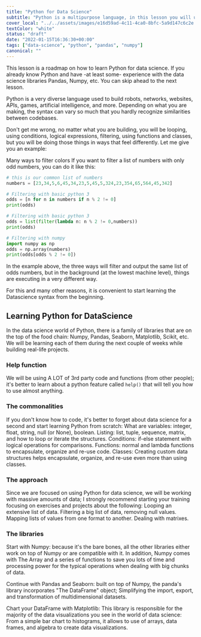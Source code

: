 ```yaml
---
title: "Python for Data Science"
subtitle: "Python is a multipurpose language, in this lesson you will understand how it's used in the datascience world"
cover_local: "../../assets/images/e16d59ad-4c11-4ca0-8bfc-5a9d147c6c2e.jpeg"
textColor: "white"
status: "draft"
date: "2022-01-15T16:36:30+00:00"
tags: ["data-science", "python", "pandas", "numpy"]
canonical: ""
---
```


This lesson is a roadmap on how to learn Python for data science. If you already know Python and have -at least some- experience with the data science libraries Pandas, Numpy, etc. You can skip ahead to the next lesson.

Python is a very diverse language used to build robots, networks, websites, APIs, games, artificial intelligence, and more. Depending on what you are making, the syntax can vary so much that you hardly recognize similarities between codebases.

Don't get me wrong, no matter what you are building, you will be looping, using conditions, logical expressions, filtering, using functions and classes, but you will be doing those things in ways that feel differently. Let me give you an example: 

Many ways to filter colors
If you want to filter a list of numbers with only odd numbers, you can do it like this:

```python
# this is our common list of numbers
numbers = [23,34,5,6,45,34,23,5,45,5,324,23,354,65,564,45,342]

# Filtering with basic python 3
odds = [n for n in numbers if n % 2 != 0]
print(odds)

# Filtering with basic python 3
odds = list(filter(lambda n: n % 2 != 0,numbers))
print(odds)

# Filtering with numpy
import numpy as np
odds = np.array(numbers)
print(odds[odds % 2 != 0])
```

In the example above, the three ways will filter and output the same list of odds numbers, but in the background (at the lowest machine level), things are executing in a very different way.

For this and many other reasons, it is convenient to start learning the Datascience syntax from the beginning.

## Learning Python for DataScience

In the data science world of Python, there is a family of libraries that are on the top of the food chain: Numpy, Pandas, Seaborn, Matplotlib, Scikit, etc. We will be learning each of them during the next couple of weeks while building real-life projects.

### Help function

We will be using A LOT of 3rd party code and functions (from other people); it's better to learn about a python feature called `help()` that will tell you how to use almost anything.

### The commonalities

If you don't know how to code, it's better to forget about data science for a second and start learning Python from scratch: 
What are variables: integer, float, string, null (or None), boolean.
Listing: list, tuple, sequence, matrix, and how to loop or iterate the structures.
Conditions: if-else statement with logical operations for comparisons.
Functions: normal and lambda functions to encapsulate, organize and re-use code.
Classes: Creating custom data structures helps encapsulate, organize, and re-use even more than using classes.

### The approach

Since we are focused on using Python for data science, we will be working with massive amounts of data; I strongly recommend starting your training focusing on exercises and projects about the following:
Looping an extensive list of data.
Filtering a big list of data, removing null values.
Mapping lists of values from one format to another.
Dealing with matrixes.

### The libraries

Start with Numpy: because it's the bare bones, all the other libraries either work on top of Numpy or are compatible with it. In addition, Numpy comes with The Array and a series of functions to save you lots of time and processing power for the typical operations when dealing with big chunks of data.

Continue with Pandas and Seaborn: built on top of Numpy, the panda's library incorporates "The DataFrame" object; Simplifying the import, export, and transformation of multidimensional datasets.

Chart your DataFrame with Matplotlib: This library is responsible for the majority of the data visualizations you see in the world of data science: From a simple bar chart to histograms, it allows to use of arrays, data frames, and algebra to create data visualizations. 
